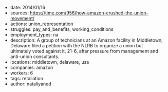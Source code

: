 - date: 2014/01/16
- sources: https://time.com/956/how-amazon-crushed-the-union-movement/
- actions: union_representation
- struggles: pay_and_benefits, working_conditions
- employment_types: na
- description: A group of technicians at an Amazon facility in Middletown, Delaware filed a petition with the NLRB to organize a union but ultimately voted against it, 21-6, after pressure from management and anti-union consultants. 
- locations: middletown, delaware, usa
- companies: amazon
- workers: 6
- tags: retaliation
- author: nataliyaned
